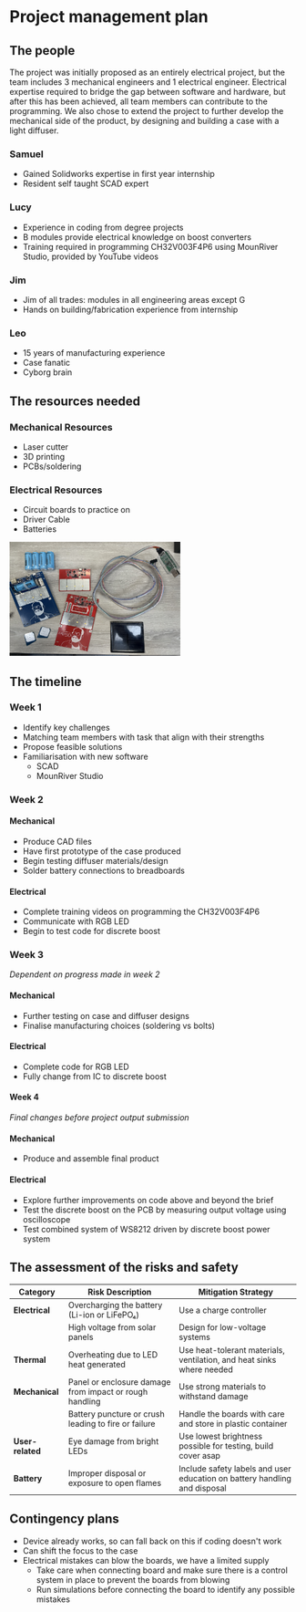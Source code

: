 # Project management plan


## The people

The project was initially proposed as an entirely electrical project, but the team includes 3 mechanical engineers and 1 electrical engineer.
Electrical expertise required to bridge the gap between software and hardware, but after this has been achieved, all team members can contribute to the programming. We also chose to extend the project to further develop the mechanical side of the product, by designing and building a case with a light diffuser. 


### Samuel 
- Gained Solidworks expertise in first year internship
- Resident self taught SCAD expert

### Lucy  
- Experience in coding from degree projects
- B modules provide electrical knowledge on boost converters
- Training required in programming CH32V003F4P6 using MounRiver Studio, provided by YouTube videos

### Jim  
- Jim of all trades: modules in all engineering areas except G
- Hands on building/fabrication experience from internship 

### Leo
- 15 years of manufacturing experience
- Case fanatic
- Cyborg brain

## The resources needed

### Mechanical Resources
- Laser cutter
- 3D printing
- PCBs/soldering

### Electrical Resources
- Circuit boards to practice on
- Driver Cable
- Batteries

<img src="assets/electricalsupplies.jpg" alt="Alt Text" width="300" height="200"> 

## The timeline

### Week 1
- Identify key challenges
- Matching team members with task that align with their strengths
- Propose feasible solutions
- Familiarisation with new software
  - SCAD
  - MounRiver Studio

### Week 2
#### Mechanical
- Produce CAD files
- Have first prototype of the case produced
- Begin testing diffuser materials/design
- Solder battery connections to breadboards

#### Electrical
- Complete training videos on programming the CH32V003F4P6
- Communicate with RGB LED
- Begin to test code for discrete boost

### Week 3
*Dependent on progress made in week 2*

#### Mechanical
- Further testing on case and diffuser designs
- Finalise manufacturing choices (soldering vs bolts)

#### Electrical
- Complete code for RGB LED
- Fully change from IC to discrete boost


#### Week 4
*Final changes before project output submission*

#### Mechanical
- Produce and assemble final product

#### Electrical
- Explore further improvements on code above and beyond the brief
- Test the discrete boost on the PCB by measuring output voltage using oscilloscope
- Test combined system of WS8212 driven by discrete boost power system



## The assessment of the risks and safety
| Category         | Risk Description                                                                 | Mitigation Strategy                                                                 |
|------------------|----------------------------------------------------------------------------------|-------------------------------------------------------------------------------------|
| **Electrical**   | Overcharging the battery (Li-ion or LiFePO₄)                                     | Use a charge controller                                                            |
|                  | High voltage from solar panels                                                   | Design for low-voltage systems                                                     |
| **Thermal**      | Overheating due to LED heat generated                                            | Use heat-tolerant materials, ventilation, and heat sinks where needed              |
| **Mechanical**   | Panel or enclosure damage from impact or rough handling                          | Use strong materials to withstand damage                                           |
|                  | Battery puncture or crush leading to fire or failure                             | Handle the boards with care and store in plastic container                         |
| **User-related** | Eye damage from bright LEDs                                                      | Use lowest brightness possible for testing, build cover asap                       |
| **Battery**      | Improper disposal or exposure to open flames                                     | Include safety labels and user education on battery handling and disposal          |



## Contingency plans
- Device already works, so can fall back on this if coding doesn't work
- Can shift the focus to the case
- Electrical mistakes can blow the boards, we have a limited supply
  - Take care when connecting board and make sure there is a control system in place to prevent the boards from blowing
  - Run simulations before connecting the board to identify any possible mistakes

